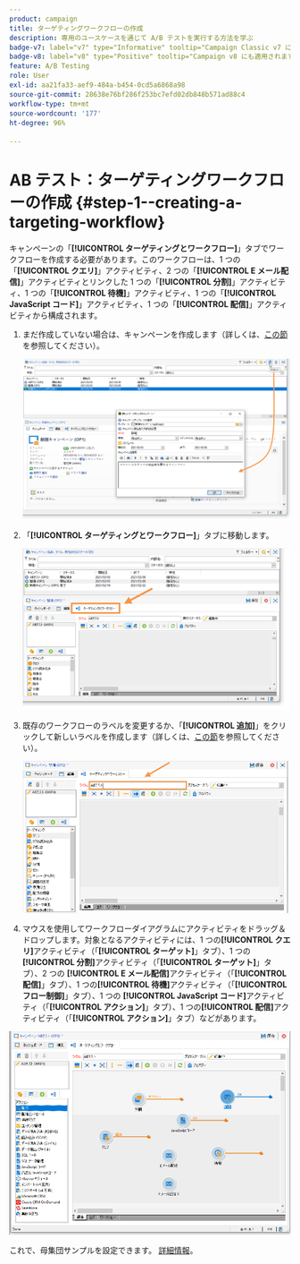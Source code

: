 ```yaml
---
product: campaign
title: ターゲティングワークフローの作成
description: 専用のユースケースを通じて A/B テストを実行する方法を学ぶ
badge-v7: label="v7" type="Informative" tooltip="Campaign Classic v7 に適用されます"
badge-v8: label="v8" type="Positive" tooltip="Campaign v8 にも適用されます"
feature: A/B Testing
role: User
exl-id: aa21fa33-aef9-484a-b454-0cd5a6868a98
source-git-commit: 28638e76bf286f253bc7efd02db848b571ad88c4
workflow-type: tm+mt
source-wordcount: '177'
ht-degree: 96%

---
```


# AB テスト：ターゲティングワークフローの作成 {#step-1--creating-a-targeting-workflow}

キャンペーンの「**[!UICONTROL ターゲティングとワークフロー]**」タブでワークフローを作成する必要があります。このワークフローは、1 つの「**[!UICONTROL クエリ]**」アクティビティ、2 つの「**[!UICONTROL E メール配信]**」アクティビティとリンクした 1 つの「**[!UICONTROL 分割]**」アクティビティ、1 つの「**[!UICONTROL 待機]**」アクティビティ、1 つの「**[!UICONTROL JavaScript コード]**」アクティビティ、1 つの「**[!UICONTROL 配信]**」アクティビティから構成されます。

1. まだ作成していない場合は、キャンペーンを作成します（詳しくは、[この節](../../campaign/using/setting-up-marketing-campaigns.md#creating-a-campaign)を参照してください）。

   ![](assets/use_case_abtesting_targetwkfl_001.png)

1. 「**[!UICONTROL ターゲティングとワークフロー]**」タブに移動します。

   ![](assets/use_case_abtesting_targetwkfl_002.png)

1. 既存のワークフローのラベルを変更するか、「**[!UICONTROL 追加]**」をクリックして新しいラベルを作成します（詳しくは、[この節](../../campaign/using/marketing-campaign-deliveries.md#selecting-the-target-population)を参照してください）。

   ![](assets/use_case_abtesting_targetwkfl_003.png)

1. マウスを使用してワークフローダイアグラムにアクティビティをドラッグ＆ドロップします。対象となるアクティビティには、1 つの&#x200B;**[!UICONTROL クエリ]**&#x200B;アクティビティ（「**[!UICONTROL ターゲット]**」タブ）、1 つの&#x200B;**[!UICONTROL 分割]**&#x200B;アクティビティ（「**[!UICONTROL ターゲット]**」タブ）、2 つの **[!UICONTROL E メール配信]**&#x200B;アクティビティ（「**[!UICONTROL 配信]**」タブ）、1 つの&#x200B;**[!UICONTROL 待機]**&#x200B;アクティビティ（「**[!UICONTROL フロー制御]**」タブ）、1 つの **[!UICONTROL JavaScript コード]**&#x200B;アクティビティ（「**[!UICONTROL アクション]**」タブ）、1 つの&#x200B;**[!UICONTROL 配信]**&#x200B;アクティビティ（「**[!UICONTROL アクション]**」タブ）などがあります。

![](assets/use_case_abtesting_targetwkfl_004.png)

これで、母集団サンプルを設定できます。 [詳細情報](a-b-testing-uc-population-samples.md)。
